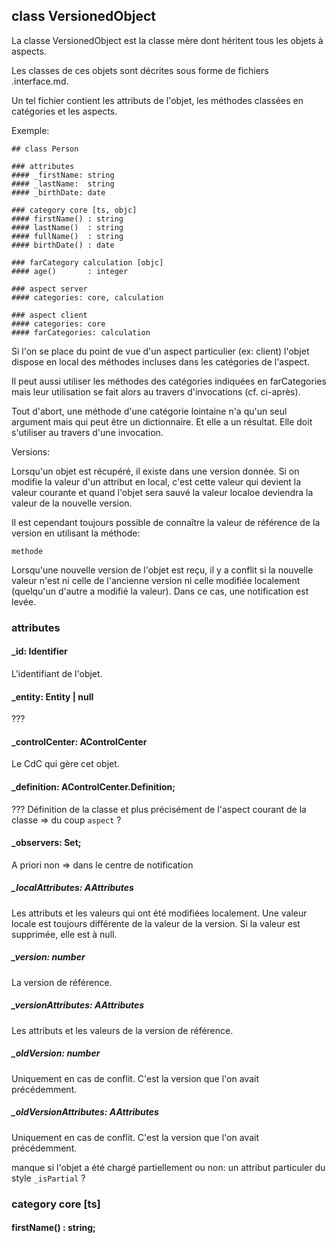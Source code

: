 ## class VersionedObject

La classe VersionedObject est la classe mère dont héritent tous les objets à aspects.

Les classes de ces objets sont décrites sous forme de fichiers .interface.md.  

Un tel fichier contient les attributs de l'objet, les méthodes classées en catégories et les aspects.

Exemple:

```
## class Person

### attributes
#### _firstName: string
#### _lastName:  string
#### _birthDate: date

### category core [ts, objc]
#### firstName() : string
#### lastName()  : string
#### fullName()  : string
#### birthDate() : date

### farCategory calculation [objc]
#### age()       : integer

### aspect server
#### categories: core, calculation

### aspect client
#### categories: core
#### farCategories: calculation
```

Si l'on se place du point de vue d'un aspect particulier (ex: client) l'objet dispose en local des méthodes incluses dans les catégories de l'aspect.  

Il peut aussi utiliser les méthodes des catégories indiquées en farCategories mais leur utilisation se fait alors au travers d'invocations (cf. ci-après).
 
Tout d'abort, une méthode d'une catégorie lointaine n'a qu'un seul argument mais qui peut être un dictionnaire. Et elle a un résultat. Elle doit s'utiliser au travers d'une invocation.

Versions:

Lorsqu'un objet est récupéré, il existe dans une version donnée. Si on modifie la valeur d'un attribut en local, c'est cette valeur qui devient la valeur courante et quand l'objet sera sauvé la valeur localoe deviendra la valeur de la nouvelle version.

Il est cependant toujours possible de connaître la valeur de référence de la version en utilisant la méthode:

	methode

Lorsqu'une nouvelle version de l'objet est reçu, il y a conflit si la nouvelle valeur n'est ni celle de l'ancienne version ni celle modifiée localement (quelqu'un d'autre a modifié la valeur). Dans ce cas, une notification est levée.

### attributes

#### _id: Identifier
L'identifiant de l'objet.

#### _entity: Entity | null
???

#### _controlCenter: AControlCenter
Le CdC qui gère cet objet.

#### _definition: AControlCenter.Definition;
??? Définition de la classe et plus précisément de l'aspect courant de la classe => du coup `aspect` ?

#### _observers: Set<AObserver>;
A priori non => dans le centre de notification

##### _localAttributes: AAttributes
Les attributs et les valeurs qui ont été modifiées localement.
Une valeur locale est toujours différente de la valeur de la version.
Si la valeur est supprimée, elle est à null.

##### _version: number
La version de référence.

##### _versionAttributes: AAttributes
Les attributs et les valeurs de la version de référence.

##### _oldVersion: number
Uniquement en cas de conflit. C'est la version que l'on avait précédemment.

##### _oldVersionAttributes: AAttributes
Uniquement en cas de conflit. C'est la version que l'on avait précédemment.

manque si l'objet a été chargé partiellement ou non: un attribut particuler du style `_isPartial` ?
 
### category core [ts]
#### firstName() : string;
